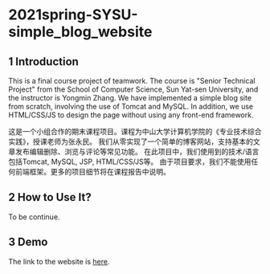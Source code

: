 # 2021spring-SYSU-simple_blog_website

## 1 Introduction
This is a final course project of teamwork. The course is "Senior Technical Project" from the School of Computer Science, Sun Yat-sen University, and the instructor is Yongmin Zhang. We have implemented a simple blog site from scratch, involving the use of Tomcat and MySQL. In addition, we use HTML/CSS/JS to design the page without using any front-end framework.

这是一个小组合作的期末课程项目。课程为中山大学计算机学院的《专业技术综合实践》，授课老师为张永民。 我们从零实现了一个简单的博客网站，支持基本的文章发布编辑删除、浏览与评论等常见功能。
在此项目中，我们使用到的技术/语言包括Tomcat, MySQL, JSP, HTML/CSS/JS等。
由于项目要求，我们不能使用任何前端框架。更多的项目细节将在课程报告中说明。

## 2 How to Use It?

To be continue.

## 3 Demo

The link to the website is [here](http://172.18.187.253:8080/blog18308013v4/index.jsp). 
